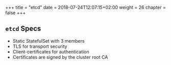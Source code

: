 +++
title = "etcd"
date = 2018-07-24T12:07:15+02:00
weight = 26
chapter = false
+++

## `etcd` Specs

- Static StatefulSet with 3 members
- TLS for transport security
- Client-certificates for authentication
- Certificates are signed by the cluster root CA 
